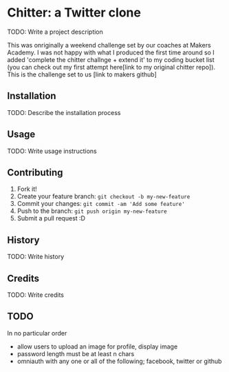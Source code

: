 # Chitter: a Twitter clone
TODO: Write a project description

This was onriginally a weekend challenge set by our coaches at Makers Academy. I was not happy with what I produced the first time around so I added 'complete the chitter challnge + extend it' to my coding bucket list (you can check out my first attempt here[link to my original chitter repo]). This is the challenge set to us [link to makers github]
## Installation
TODO: Describe the installation process
## Usage
TODO: Write usage instructions
## Contributing
1. Fork it!
2. Create your feature branch: `git checkout -b my-new-feature`
3. Commit your changes: `git commit -am 'Add some feature'`
4. Push to the branch: `git push origin my-new-feature`
5. Submit a pull request :D
## History
TODO: Write history
## Credits
TODO: Write credits
## TODO
In no particular order
- allow users to upload an image for profile, display image
- password length must be at least n chars
- omniauth with any one or all of the following; facebook, twitter or github
